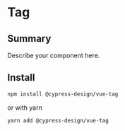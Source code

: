 # Tag

## Summary

Describe your component here.

## Install

```bash
npm install @cypress-design/vue-tag
```

or with yarn

```bash
yarn add @cypress-design/vue-tag
```
